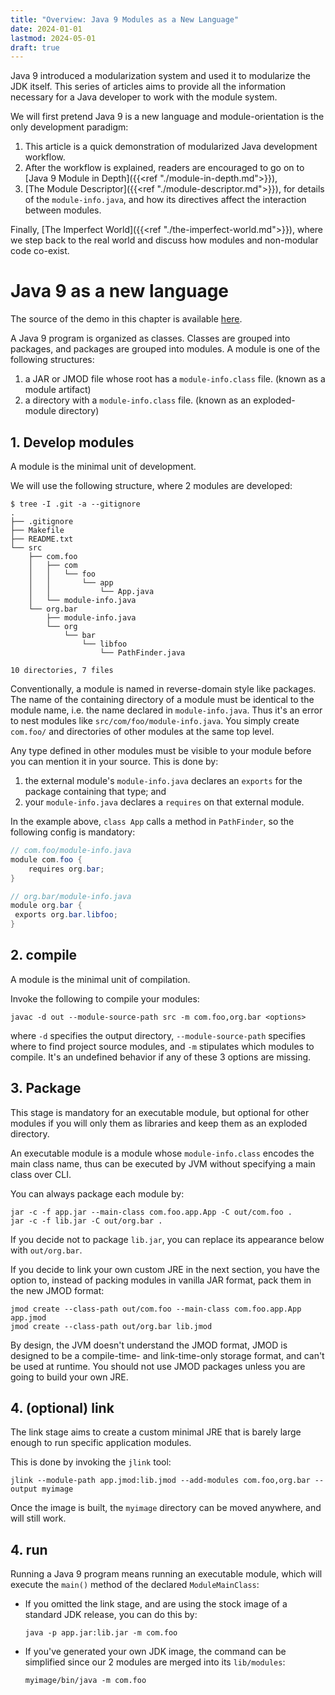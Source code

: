 ```yaml
---
title: "Overview: Java 9 Modules as a New Language"
date: 2024-01-01
lastmod: 2024-05-01
draft: true
---
```


Java 9 introduced a modularization system and used it to modularize the JDK itself.
This series of articles aims to provide all the information necessary for a Java developer to work with the module system.

We will first pretend Java 9 is a new language and module-orientation is the only development paradigm:
1. This article is a quick demonstration of modularized Java development workflow.
2. After the workflow is explained, readers are encouraged to go on to [Java 9 Module in Depth]({{<ref "./module-in-depth.md">}}),
3. [The Module Descriptor]({{<ref "./module-descriptor.md">}}), for details of the `module-info.java`, and how its directives affect the interaction between modules.

Finally, [The Imperfect World]({{<ref "./the-imperfect-world.md">}}), where we step back to the real world and discuss how modules and non-modular code co-exist.

Java 9 as a new language
==============

The source of the demo in this chapter is available [here](https://github.com/cesun00/cesunio-java-9-module-demo).

A Java 9 program is organized as classes.
Classes are grouped into packages, and packages are grouped into modules.
A module is one of the following structures:

1. a JAR or JMOD file whose root has a `module-info.class` file. (known as a module artifact)
2. a directory with a `module-info.class` file. (known as an exploded-module directory)

## 1. Develop modules

A module is the minimal unit of development.

We will use the following structure, where 2 modules are developed:

```
$ tree -I .git -a --gitignore
.
├── .gitignore
├── Makefile
├── README.txt
└── src
    ├── com.foo
    │   ├── com
    │   │   └── foo
    │   │       └── app
    │   │           └── App.java
    │   └── module-info.java
    └── org.bar
        ├── module-info.java
        └── org
            └── bar
                └── libfoo
                    └── PathFinder.java

10 directories, 7 files
```

Conventionally, a module is named in reverse-domain style like packages. The name of the containing directory of a module must be identical to the module name, i.e. the name declared in `module-info.java`. Thus it's an error to nest modules like `src/com/foo/module-info.java`. You simply create `com.foo/` and directories of other modules at the same top level.

Any type defined in other modules must be visible to your module before you can mention it in your source.
This is done by:
1. the external module's `module-info.java` declares an `exports` for the package containing that type; and
2. your `module-info.java` declares a `requires` on that external module.

In the example above, `class App` calls a method in `PathFinder`, so the following config is mandatory:

```java
// com.foo/module-info.java
module com.foo {
    requires org.bar;
}

// org.bar/module-info.java
module org.bar {
 exports org.bar.libfoo;
}
```

## 2. compile

A module is the minimal unit of compilation.

Invoke the following to compile your modules:

```
javac -d out --module-source-path src -m com.foo,org.bar <options>
```

where `-d` specifies the output directory, `--module-source-path` specifies where to find project source modules,
 and `-m` stipulates which modules to compile. It's an undefined behavior if any of these 3 options are missing.

## 3. Package

This stage is mandatory for an executable module, but optional for other modules if you will only them as libraries and keep them as an exploded directory.

An executable module is a module whose `module-info.class` encodes the main class name, thus can be executed by JVM without specifying a main class over CLI.

You can always package each module by:

```
jar -c -f app.jar --main-class com.foo.app.App -C out/com.foo .
jar -c -f lib.jar -C out/org.bar .
```

If you decide not to package `lib.jar`, you can replace its appearance below with `out/org.bar`.

If you decide to link your own custom JRE in the next section, you have the option to, instead of packing modules in vanilla JAR format, pack them in the new JMOD format:

```
jmod create --class-path out/com.foo --main-class com.foo.app.App app.jmod
jmod create --class-path out/org.bar lib.jmod
```

By design, the JVM doesn't understand the JMOD format,
JMOD is designed to be a compile-time- and link-time-only storage format, and can't be used at runtime.
You should not use JMOD packages unless you are going to build your own JRE.

## 4. (optional) link

The link stage aims to create a custom minimal JRE that is barely large enough to run specific application modules.

This is done by invoking the `jlink` tool:

```
jlink --module-path app.jmod:lib.jmod --add-modules com.foo,org.bar --output myimage
```

Once the image is built, the `myimage` directory can be moved anywhere, and will still work.

## 4. run

Running a Java 9 program means running an executable module, which will execute the `main()` method of the declared `ModuleMainClass`:

- If you omitted the link stage, and are using the stock image of a standard JDK release, you can do this by:

    ```
    java -p app.jar:lib.jar -m com.foo
    ```

- If you've generated your own JDK image, the command can be simplified since our 2 modules are merged into its `lib/modules`:

    ```
    myimage/bin/java -m com.foo
    ```
